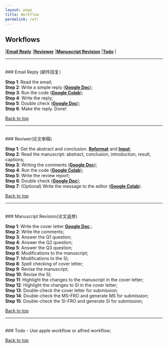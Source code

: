 ```yaml
---
layout: page
title: Workflow
permalink: /wf/
---
```


## Workflows
|[**Email Reply**](#wf01)
|[**Reviewer**](#wf02)
|[**Manuscript Revision**](#wf03)
|[**Todo**](#todo)
|

---
<br />
### <a name="wf01"></a>Email Reply (邮件回复）

**Step 1**: Read the email;  
**Step 2**: Write a simple reply ([**Google Doc**](https://docs.google.com/document/d/14pWFzK0tNuhOykekm_6KzgbIZQ8OmoptAT4KyquruPU/edit));  
**Step 3**: Run the code ([**Google Colab**](https://colab.research.google.com/drive/1uzTdyh9QuvvHfx2NfmB66bIMeUPMO4DA?authuser=0#scrollTo=gEm5eVJUyAIZ));  
**Step 4**: Write the reply;  
**Step 5**: Double check ([**Google Doc**](https://docs.google.com/document/d/1eN3nFLKqjgV2DkpUMAtRFxIpQzss1PGdYjmT0GumpJQ/edit));  
**Step 6**: Make the reply. Done!

<a href="#top">Back to top</a>

---
<br />
### <a name="wf02"></a>Reviwer(论文审稿)

**Step 1**: Get the abstract and conclusion. [**Reformat**](https://www.textfixer.com/tools/remove-line-breaks.php) and [**Input**](https://colab.research.google.com/drive/1B2U9IlAiNvz9x_BetAnaexayrSqV7WuN#scrollTo=bsvBkgf1UnF4);  
**Step 2**: Read the manuscript: abstract, conclusion, introduction, result, captions;  
**Step 3**: Writing the comments ([**Google Doc**](https://docs.google.com/document/d/14pWFzK0tNuhOykekm_6KzgbIZQ8OmoptAT4KyquruPU/edit));  
**Step 4**: Run the code ([**Google Colab**](https://colab.research.google.com/drive/1B2U9IlAiNvz9x_BetAnaexayrSqV7WuN#scrollTo=bsvBkgf1UnF4));  
**Step 5**: Write the review report;    
**Step 6**: Double check ([**Google Doc**](https://docs.google.com/document/d/1eN3nFLKqjgV2DkpUMAtRFxIpQzss1PGdYjmT0GumpJQ/edit));  
**Step 7**: (Optional) Write the message to the editor ([**Google Colab**](https://colab.research.google.com/drive/1iCOOgOZifk4BnSZjulgpt6JLLKtaFIn6#scrollTo=NM36rh3ZA7vi)).

<a href="#top">Back to top</a>

---
<br />
### <a name="wf03"></a>Manuscript Revision(论文返修)

**Step 1**: Write the cover letter [**Google Doc**](https://docs.google.com/document/d/1tPxa7767RrQjjApAm_zTrZeIvX9I3n3NNW9fp6ToG-M).;  
**Step 2**: Write the comments;  
**Step 3**: Answer the Q1 question;  
**Step 4**: Answer the Q2 question;  
**Step 5**: Answer the Q3 question;  
**Step 6**: Modifications to the manuscript;  
**Step 7**: Modifications to the SI;  
**Step 8**: Spell checking of cover letter;  
**Step 9**: Revise the manuscript;  
**Step 10**: Revise the SI;  
**Step 11**: Highlight the changes to the manuscript in the cover letter;  
**Step 12**: Highlight the changes to SI in the cover letter;  
**Step 13**: Double-check the cover letter for submission;  
**Step 14**: Double-check the MS-FRO and generate MS for submission;  
**Step 15**: Double-check the SI-FRO and generate SI for submission;  

<a href="#top">Back to top</a>

---
<br />
### <a name="todo"></a>Todo
- Use apple workflow or alfred workflow;

<a href="#top">Back to top</a>
